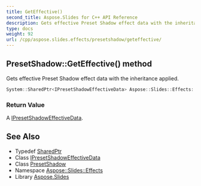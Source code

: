 ```yaml
---
title: GetEffective()
second_title: Aspose.Slides for C++ API Reference
description: Gets effective Preset Shadow effect data with the inheritance applied.
type: docs
weight: 92
url: /cpp/aspose.slides.effects/presetshadow/geteffective/
---
```

## PresetShadow::GetEffective() method


Gets effective Preset Shadow effect data with the inheritance applied.

```cpp
System::SharedPtr<IPresetShadowEffectiveData> Aspose::Slides::Effects::PresetShadow::GetEffective() override
```


### Return Value

A [IPresetShadowEffectiveData](../../ipresetshadoweffectivedata/).

## See Also

* Typedef [SharedPtr](../../system/sharedptr/)
* Class [IPresetShadowEffectiveData](../ipresetshadoweffectivedata/)
* Class [PresetShadow](./)
* Namespace [Aspose::Slides::Effects](../)
* Library [Aspose.Slides](../../)
